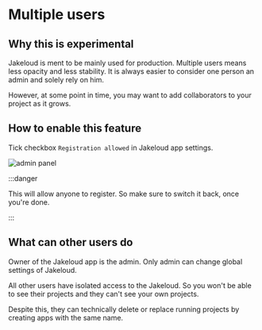 # Multiple users

## Why this is experimental

Jakeloud is ment to be mainly used for production.
Multiple users means less opacity and less stability.
It is always easier to consider one person an admin and solely rely on him.

However, at some point in time, you may want to add collaborators to your project as it grows.

## How to enable this feature

Tick checkbox `Registration allowed` in Jakeloud app settings.

![admin panel](/img/empty-jakeloud.png)

:::danger

This will allow anyone to register. So make sure to switch it back, once you're done.

:::

## What can other users do

Owner of the Jakeloud app is the admin. Only admin can change global settings of Jakeloud.

All other users have isolated access to the Jakeloud.
So you won't be able to see their projects and they can't see your own projects.

Despite this, they can technically delete or replace running projects by creating apps with the same name.